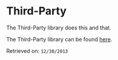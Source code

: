 Third-Party
===========

The Third-Party library does this and that.

The Third-Party library can be found [here](http://www.google.com).

Retrieved on: `12/30/2013`
